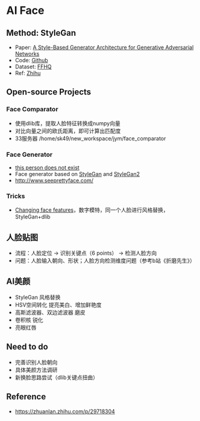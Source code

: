 # AI Face

## Method: StyleGan
- Paper: [A Style-Based Generator Architecture for Generative Adversarial Networks](https://arxiv.org/abs/1812.04948)
- Code: [Github](https://github.com/NVlabs/stylegan)
- Dataset: [FFHQ](https://github.com/NVlabs/ffhq-dataset)
- Ref: [Zhihu](https://zhuanlan.zhihu.com/p/62119852)

## Open-source Projects
### Face Comparator
- 使用dlib库，提取人脸特征转换成numpy向量
- 对比向量之间的欧氏距离，即可计算出匹配度
- 33服务器 /home/sk49/new_workspace/jym/face_comparator
### Face Generator
- [this person does not exist](https://thispersondoesnotexist.com)
- Face generator based on [StyleGan](https://github.com/a312863063/seeprettyface-generator-yellow) and [StyleGan2](https://github.com/a312863063/generators-with-stylegan2)
- http://www.seeprettyface.com/
### Tricks
- [Changing face features](https://github.com/a312863063/Model-Swap-Face)，数字模特，同一个人脸进行风格替换，StyleGan+dlib

## 人脸贴图
- 流程：人脸定位 -> 识别关键点（6 points） -> 检测人脸方向
- 问题：人脸输入朝向、形状；人脸方向检测维度问题（参考b站《折磨先生》）

## AI美颜
- StyleGan 风格替换
- HSV空间转化 提亮美白、增加鲜艳度
- 高斯滤波器、双边滤波器 磨皮
- 卷积核 锐化
- 亮眼红唇

## Need to do
- 完善识别人脸朝向
- 具体美颜方法调研
- 新换脸思路尝试（dlib关键点扭曲）

## Reference
- https://zhuanlan.zhihu.com/p/29718304
